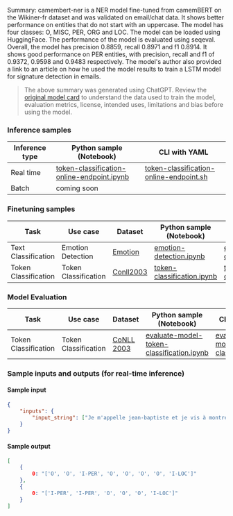 Summary: camembert-ner is a NER model fine-tuned from camemBERT on the Wikiner-fr dataset and was validated on email/chat data. It shows better performance on entities that do not start with an uppercase. The model has four classes: O, MISC, PER, ORG and LOC. The model can be loaded using HuggingFace. The performance of the model is evaluated using seqeval. Overall, the model has precision 0.8859, recall 0.8971 and f1 0.8914. It shows good performance on PER entities, with precision, recall and f1 of 0.9372, 0.9598 and 0.9483 respectively. The model's author also provided a link to an article on how he used the model results to train a LSTM model for signature detection in emails.


> The above summary was generated using ChatGPT. Review the <a href="https://huggingface.co/Jean-Baptiste/camembert-ner" target="_blank">original model card</a> to understand the data used to train the model, evaluation metrics, license, intended uses, limitations and bias before using the model.

### Inference samples

Inference type|Python sample (Notebook)|CLI with YAML
|--|--|--|
Real time|<a href="https://aka.ms/azureml-infer-online-sdk-token-classification" target="_blank">token-classification-online-endpoint.ipynb</a>|<a href="https://aka.ms/azureml-infer-online-cli-token-classification" target="_blank">token-classification-online-endpoint.sh</a>
Batch | coming soon


### Finetuning samples

Task|Use case|Dataset|Python sample (Notebook)|CLI with YAML
|---|--|--|--|--|
Text Classification|Emotion Detection|<a href="https://huggingface.co/datasets/dair-ai/emotion" target="_blank">Emotion</a>|<a href="https://aka.ms/azureml-ft-sdk-emotion-detection" target="_blank">emotion-detection.ipynb</a>|<a href="https://aka.ms/azureml-ft-cli-emotion-detection" target="_blank">emotion-detection.sh</a>
Token Classification|Token Classification|<a href="https://huggingface.co/datasets/conll2003" target="_blank">Conll2003</a>|<a href="https://aka.ms/azureml-ft-sdk-token-classification" target="_blank">token-classification.ipynb</a>|<a href="https://aka.ms/azureml-ft-cli-token-classification" target="_blank">token-classification.sh</a>


### Model Evaluation

| Task                 | Use case             | Dataset                                                 | Python sample (Notebook)                                                                          | CLI with YAML                                                                                   |
|----------------------|----------------------|---------------------------------------------------------|---------------------------------------------------------------------------------------------------|-------------------------------------------------------------------------------------------------|
| Token Classification | Token Classification | <a href="https://huggingface.co/datasets/conll2003" target="_blank">CoNLL 2003</a> | <a href="https://aka.ms/azureml-eval-sdk-token-classification" target="_blank">evaluate-model-token-classification.ipynb</a> | <a href="https://aka.ms/azureml-eval-cli-token-classification" target="_blank">evaluate-model-token-classification.yml</a> |


### Sample inputs and outputs (for real-time inference)

#### Sample input
```json
{
    "inputs": {
        "input_string": ["Je m'appelle jean-baptiste et je vis à montréal", "george washington est allé à washington"]
    }
}
```

#### Sample output
```json
[
    {
        0: "['O', 'O', 'I-PER', 'O', 'O', 'O', 'O', 'I-LOC']"
    },
    {
        0: "['I-PER', 'I-PER', 'O', 'O', 'O', 'I-LOC']"
    }
]
```
